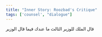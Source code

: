 ```yaml
---
title: "Inner Story: Roozbad's Critique"
tags: ['counsel', "dialogue"]
---
```


 قال الملك للوزير الثالث ما عندك فيما قال الوزير
